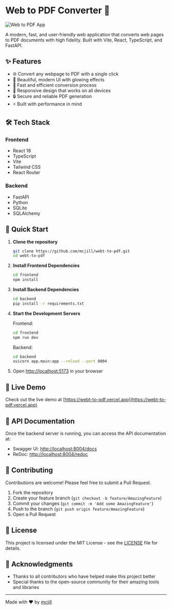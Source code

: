 # Web to PDF Converter 🚀

![Web to PDF App](Vite_React_TS·04.18·01-15.jpeg)

A modern, fast, and user-friendly web application that converts web pages to PDF documents with high fidelity. Built with Vite, React, TypeScript, and FastAPI.

## ✨ Features

- 🌐 Convert any webpage to PDF with a single click
- 🎨 Beautiful, modern UI with glowing effects
- 🚄 Fast and efficient conversion process
- 📱 Responsive design that works on all devices
- 🔒 Secure and reliable PDF generation
- ⚡ Built with performance in mind

## 🛠️ Tech Stack

### Frontend
- React 18
- TypeScript
- Vite
- Tailwind CSS
- React Router

### Backend
- FastAPI
- Python
- SQLite
- SQLAlchemy

## 🚀 Quick Start

1. **Clone the repository**
   ```bash
   git clone https://github.com/mcjill/webt-to-pdf.git
   cd webt-to-pdf
   ```

2. **Install Frontend Dependencies**
   ```bash
   cd frontend
   npm install
   ```

3. **Install Backend Dependencies**
   ```bash
   cd backend
   pip install -r requirements.txt
   ```

4. **Start the Development Servers**

   Frontend:
   ```bash
   cd frontend
   npm run dev
   ```

   Backend:
   ```bash
   cd backend
   uvicorn app.main:app --reload --port 8004
   ```

5. Open [http://localhost:5173](http://localhost:5173) in your browser

## 🌟 Live Demo

Check out the live demo at [https://webt-to-pdf.vercel.app](https://webt-to-pdf.vercel.app)

## 📝 API Documentation

Once the backend server is running, you can access the API documentation at:
- Swagger UI: [http://localhost:8004/docs](http://localhost:8004/docs)
- ReDoc: [http://localhost:8004/redoc](http://localhost:8004/redoc)

## 🤝 Contributing

Contributions are welcome! Please feel free to submit a Pull Request.

1. Fork the repository
2. Create your feature branch (`git checkout -b feature/AmazingFeature`)
3. Commit your changes (`git commit -m 'Add some AmazingFeature'`)
4. Push to the branch (`git push origin feature/AmazingFeature`)
5. Open a Pull Request

## 📄 License

This project is licensed under the MIT License - see the [LICENSE](LICENSE) file for details.

## 🙏 Acknowledgments

- Thanks to all contributors who have helped make this project better
- Special thanks to the open-source community for their amazing tools and libraries

---

Made with ❤️ by [mcjill](https://github.com/mcjill)
